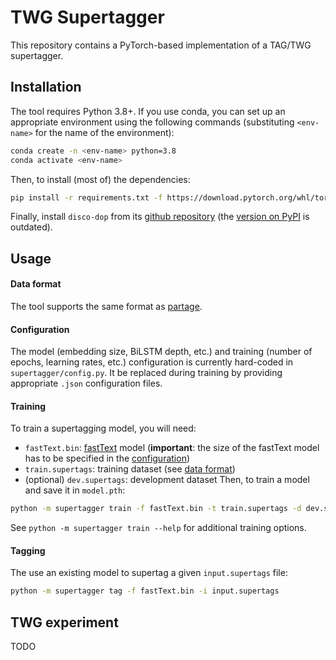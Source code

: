 TWG Supertagger
===============

This repository contains a PyTorch-based implementation of a TAG/TWG
supertagger.


Installation
------------

The tool requires Python 3.8+.  If you use conda, you can set up an appropriate
environment using the following commands (substituting `<env-name>` for the
name of the environment):
```bash
conda create -n <env-name> python=3.8
conda activate <env-name>
```
Then, to install (most of) the dependencies:
```bash
pip install -r requirements.txt -f https://download.pytorch.org/whl/torch_stable.html
```
<!---
otherwise:
```bash
pip install -r requirements-gpu.txt
```
-->
Finally, install `disco-dop` from its [github
repository](https://github.com/andreasvc/disco-dop#installation) (the [version
on PyPI](https://pypi.org/project/disco-dop/) is outdated).
<!---
(**warning**: if you use conda, you should probably *not* use `-\-user` when
`pip`-installing disco-dop).

Discodop require `make install`, is it possible to put it in `requirements.txt`?
-->


Usage
-----

#### Data format

The tool supports the same format as [partage][partage-format].

#### Configuration

The model (embedding size, BiLSTM depth, etc.) and training (number of epochs,
learning rates, etc.) configuration is currently hard-coded in
`supertagger/config.py`.  It be replaced during training by providing
appropriate `.json` configuration files.

#### Training

To train a supertagging model, you will need:
* `fastText.bin`: [fastText][fastText] model (**important**: the size of the
  fastText model has to be specified in the [configuration](#configuration))
* `train.supertags`: training dataset (see [data format](#data-format))
* (optional) `dev.supertags`: development dataset
Then, to train a model and save it in `model.pth`:
```bash
python -m supertagger train -f fastText.bin -t train.supertags -d dev.supertags --save model.pth
```
See `python -m supertagger train --help` for additional training options.

#### Tagging

The use an existing model to supertag a given `input.supertags` file:
```bash
python -m supertagger tag -f fastText.bin -i input.supertags
```


TWG experiment
--------------

TODO



[partage-format]: https://github.com/kawu/partage#data-format "ParTAGe data format"
[fastText]: https://fasttext.cc/ "fastText"
